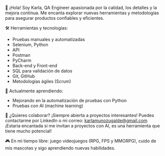 👋 ¡Hola! Soy Karla, QA Engineer apasionada por la calidad, los detalles y la mejora continua. Me encanta explorar nuevas herramientas y metodologías para asegurar productos confiables y eficientes.

🛠 Herramientas y tecnologías:
- Pruebas manuales y automatizadas
- Selenium, Python
- API
- Postman
- PyCharm
- Back-end y Front-end
- SQL para validación de datos
- Git, GitHub
- Metodologías ágiles (Scrum)

🌱 Actualmente aprendiendo:
- Mejorando en la automatización de pruebas con Python
- Pruebas con AI (machine learning)

🤝 ¿Quieres colaborar?
¡Siempre abierta a proyectos interesantes! Puedes contactarme por LinkedIn o mi correo: karlamunozugalde@gmail.com
¡Estaria encantada si me invitan a proyectos con AI, es una herramienta que tiene mucho potencial!

🎮 En mi tiempo libre: juego videojuegos (RPG, FPS y MMORPG), cuido de mis mascotas y sigo aprendiendo nuevas habilidades. 




